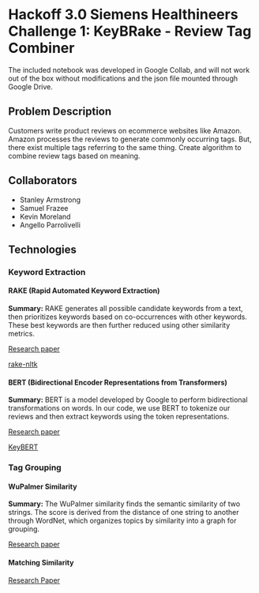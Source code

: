 # Hackoff 3.0 Siemens Healthineers Challenge 1: KeyBRake - Review Tag Combiner

The included notebook was developed in Google Collab, and will not work out of the box without modifications and the json file mounted through Google Drive.

## Problem Description
Customers write product reviews on ecommerce websites like Amazon. Amazon processes the reviews to generate commonly occurring tags. But, there exist multiple tags referring to the same thing. Create algorithm to combine review tags based on meaning.

## Collaborators
* Stanley Armstrong
* Samuel Frazee
* Kevin Moreland
* Angello Parrolivelli

## Technologies

### Keyword Extraction

#### RAKE (Rapid Automated Keyword Extraction)

**Summary:** RAKE generates all possible candidate keywords from a text, then prioritizes keywords based on co-occurrences with other keywords. These best keywords are then further reduced using other similarity metrics.

[Research paper](https://www.researchgate.net/publication/227988510_Automatic_Keyword_Extraction_from_Individual_Documents)

[rake-nltk](https://pypi.org/project/rake-nltk/)

#### BERT (Bidirectional Encoder Representations from Transformers)

**Summary:** BERT is a model developed by Google to perform bidirectional transformations on words. In our code, we use BERT to tokenize our reviews and then extract keywords using the token representations.

[Research paper](https://arxiv.org/abs/1810.04805)

[KeyBERT](https://github.com/MaartenGr/KeyBERT)

### Tag Grouping

#### WuPalmer Similarity

**Summary:** The WuPalmer similarity finds the semantic similarity of two strings. The score is derived from the distance of one string to another through WordNet, which organizes topics by similarity into a graph for grouping.

[Research paper](https://arxiv.org/abs/cmp-lg/9406033)

#### Matching Similarity
[Research Paper](http://www.cs.joensuu.fi/pages/rezaei/MatchingSimilarity_SSPR2014.pdf)
